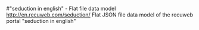 #"seduction in english" - Flat file data model
http://en.recuweb.com/seduction/
Flat JSON file data model of the recuweb portal "seduction in english"
